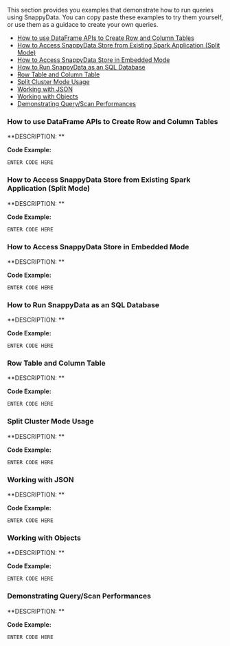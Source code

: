 This section provides you examples that demonstrate how to run queries using SnappyData. You can copy paste these  examples to try them yourself, or use them as a guidace to create your own queries. 

* [How to use DataFrame APIs to Create Row and Column Tables](#howto-dataframeapi)
* [How to Access SnappyData Store from Existing Spark Application (Split Mode)](#howto-splitmode)
* [How to Access SnappyData Store in Embedded Mode](#howto-embeddedmode)
* [How to Run SnappyData as an SQL Database](#howto-sqldatbase)
* [Row Table and Column Table](#howto-row-columntable)
* [Split Cluster Mode Usage](#howto-splitclustermode)
* [Working with JSON](#howto-JSON)
* [Working with Objects](#howto-objects)
* [Demonstrating Query/Scan Performances](#howto-queryscan)

<a id="howto-dataframeapi"></a>
### How to use DataFrame APIs to Create Row and Column Tables

**DESCRIPTION: **


**Code Example:**
```
ENTER CODE HERE

```

<a id="howto-splitmode"></a>
### How to Access SnappyData Store from Existing Spark Application (Split Mode)

**DESCRIPTION: **


**Code Example:**
```
ENTER CODE HERE

```

<a id="howto-embeddedmode"></a>
### How to Access SnappyData Store in Embedded Mode

**DESCRIPTION: **


**Code Example:**
```
ENTER CODE HERE

```


<a id="howto-sqldatbase"></a>
### How to Run SnappyData as an SQL Database
**DESCRIPTION: **


**Code Example:**
```
ENTER CODE HERE

```

<a id="howto-row-columntable"></a>
### Row Table and Column Table
**DESCRIPTION: **


**Code Example:**
```
ENTER CODE HERE

```


<a id="howto-splitclustermode"></a>
### Split Cluster Mode Usage
**DESCRIPTION: **


**Code Example:**
```
ENTER CODE HERE

```

<a id="howto-JSON"></a>
### Working with JSON
**DESCRIPTION: **


**Code Example:**
```
ENTER CODE HERE

```

<a id="howto-objects"></a>
### Working with Objects
**DESCRIPTION: **


**Code Example:**
```
ENTER CODE HERE

```

<a id="howto-queryscan"></a>
### Demonstrating Query/Scan Performances
**DESCRIPTION: **


**Code Example:**
```
ENTER CODE HERE

```


